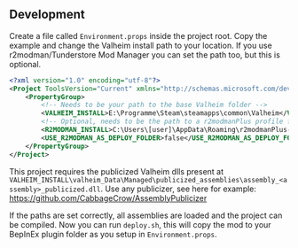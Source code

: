 ## Development
Create a file called `Environment.props` inside the project root.
Copy the example and change the Valheim install path to your location.
If you use r2modman/Tunderstore Mod Manager you can set the path too, but this is optional.

```xml
<?xml version="1.0" encoding="utf-8"?>
<Project ToolsVersion="Current" xmlns="http://schemas.microsoft.com/developer/msbuild/2003">
    <PropertyGroup>
        <!-- Needs to be your path to the base Valheim folder -->
        <VALHEIM_INSTALL>E:\Programme\Steam\steamapps\common\Valheim</VALHEIM_INSTALL>
        <!-- Optional, needs to be the path to a r2modmanPlus profile folder -->
        <R2MODMAN_INSTALL>C:\Users\[user]\AppData\Roaming\r2modmanPlus-local\Valheim\profiles\Develop</R2MODMAN_INSTALL>
        <USE_R2MODMAN_AS_DEPLOY_FOLDER>false</USE_R2MODMAN_AS_DEPLOY_FOLDER>
    </PropertyGroup>
</Project>
```

This project requires the publicized Valheim dlls present at `VALHEIM_INSTALL\valheim_Data\Managed\publicized_assemblies\assembly_<assembly>_publicized.dll`.
Use any publicizer, see here for example: https://github.com/CabbageCrow/AssemblyPublicizer

If the paths are set correctly, all assemblies are loaded and the project can be compiled.
Now you can run `deploy.sh`, this will copy the mod to your BepInEx plugin folder as you setup in `Environment.props`.
